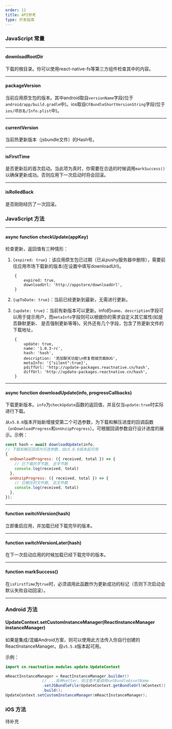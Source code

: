 ```yaml
---
order: 11
title: API参考
type: 开发指南
---
```


### JavaScript 常量

---

#### downloadRootDir

下载的根目录。你可以使用react-native-fs等第三方组件检查其中的内容。

---

#### packageVersion

当前应用原生包的版本。其中android取自`versionName`字段(位于`android/app/build.gradle`中)。ios取自`CFBundleShortVersionString`字段(位于`ios/项目名/Info.plist`中)。

---

#### currentVersion

当前热更新版本（jsbundle文件）的Hash号。

---

#### isFirstTime

是否更新后的首次启动。当此项为真时，你需要在合适的时候调用`markSuccess()`以确保更新成功。否则应用下一次启动时将会回滚。

---

#### isRolledBack

是否刚刚经历了一次回滚。

### JavaScript 方法

---

#### async function checkUpdate(appKey)

检查更新，返回值有三种情形：

1. `{expired: true}`：该应用原生包已过期（已从pushy服务器中删除），需要前往应用市场下载新的版本(在设置中填写downloadUrl)。
```
    {
        expired: true,
        downloadUrl: 'http://appstore/downloadUrl',
    }
```
2. `{upToDate: true}`：当前已经更新到最新，无需进行更新。

3. `{update: true}`：当前有新版本可以更新。info的`name`、`description`字段可
以用于提示用户，而`metaInfo`字段则可以根据你的需求自定义其它属性(如是否静默更新、
是否强制更新等等)。另外还有几个字段，包含了热更新文件的下载地址，
```
    {
        update: true,
        name: '1.0.3-rc',
        hash: 'hash',
        description: '添加聊天功能\n修复商城页面BUG',
        metaInfo: '{"silent":true}',
        pdiffUrl: 'http://update-packages.reactnative.cn/hash',
        diffUrl: 'http://update-packages.reactnative.cn/hash',
    }
```

---

#### async function downloadUpdate(info, progressCallbacks)

下载更新版本。`info`为`checkUpdate`函数的返回值，并且仅当`update:true`时实际进行下载。

从`v5.8.0`版本开始新增接受第二个可选参数，为下载和解压进度的回调函数（`onDownloadProgress`和`onUnzipProgress`）。可根据回调参数自行设计进度的展示。示例：

```javascript
const hash = await downloadUpdate(info, 
// 下载和解压回调为可选参数，自v5.8.0版本起可用
{
  onDownloadProgress: ({ received, total }) => {
    // 已下载的字节数, 总字节数
    console.log(received, total)
  },
  onUnzipProgress: ({ received, total }) => {
    // 已解压的文件数, 总文件数
    console.log(received, total)
  },
});
```

---

#### function switchVersion(hash) 

立即重启应用，并加载已经下载完毕的版本。

---

#### function switchVersionLater(hash)

在下一次启动应用的时候加载已经下载完毕的版本。

---

#### function markSuccess()

在`isFirstTime`为`true`时，必须调用此函数作为更新成功的标记（否则下次启动会默认失败自动回滚）。

---

### Android 方法

#### UpdateContext.setCustomInstanceManager(ReactInstanceManager instanceManager)

如果是集成/混编Android方案，则可以使用此方法传入你自行创建的ReactInstanceManager。自`v5.5.8`版本起可用。

示例：
```java
import cn.reactnative.modules.update.UpdateContext

mReactInstanceManager = ReactInstanceManager.builder()
                // ...各种setter，但注意不要调用setBundleAssetName
                .setJSBundleFile(UpdateContext.getBundleUrl(mContext))
                .build();
UpdateContext.setCustomInstanceManager(mReactInstanceManager);
```

### iOS 方法

待补充